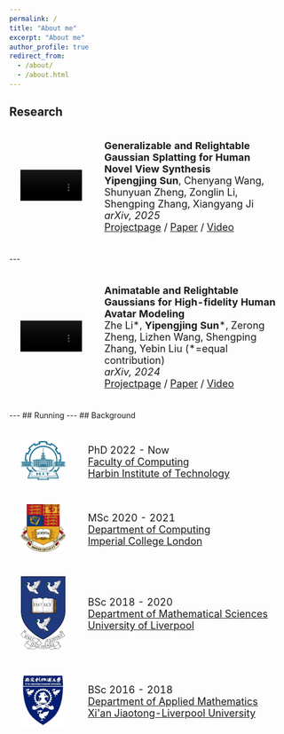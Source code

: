 ```yaml
---
permalink: /
title: "About me"
excerpt: "About me"
author_profile: true
redirect_from: 
  - /about/
  - /about.html
---
```

## Research
<div>
<table style="width:100%;border:none;border-spacing:0px;border-collapse:separate;margin-right:auto;margin-left:auto;font-size: large">
<tr>
<td style="padding:20px;width:30%;vertical-align:middle;border:none" align="center">
<video width="100%" playsinline="" autoplay="autoplay" loop="loop" preload="" muted="">
  <source src="../images/GRGS.mp4" type="video/mp4">
</video>
</td>
<td style="padding:20px;width:70%;vertical-align:middle;border: none" align="left">
<b>Generalizable and Relightable Gaussian Splatting for Human Novel View Synthesis</b><br>
<b>Yipengjing Sun</b>, Chenyang Wang, Shunyuan Zheng, Zonglin Li, Shengping Zhang, Xiangyang Ji<br>
<i>arXiv, 2025</i><br>
<a href="https://grgs.github.io/relight/"><i class="fas fa-fw fa-globe"></i>Projectpage</a> /
<a href="https://arxiv.org/pdf/2311.16096"><i class="fas fa-fw fa-file-pdf"></i>Paper</a> /
<a href="https://www.youtube.com/watch?v=odQOweNhsHM"><i class="fas fa-fw fa-video"></i>Video</a>
</td>
</tr>
</table>
</div>
---
<div>
<table style="width:100%;border:none;border-spacing:0px;border-collapse:separate;margin-right:auto;margin-left:auto;font-size: large">
<tr>
<td style="padding:20px;width:30%;vertical-align:middle;border:none" align="center">
<video width="100%" playsinline="" autoplay="autoplay" loop="loop" preload="" muted="">
  <source src="../images/ani_relit_gaussians.mp4" type="video/mp4">
</video>
</td>
<td style="padding:20px;width:70%;vertical-align:middle;border: none" align="left">
<b>Animatable and Relightable Gaussians for High-fidelity Human Avatar Modeling</b><br>
Zhe Li*, <b>Yipengjing Sun</b>*, Zerong Zheng, Lizhen Wang, Shengping Zhang, Yebin Liu (*=equal contribution)<br>
<i>arXiv, 2024</i><br>
<a href="https://animatable-gaussians.github.io/relight/"><i class="fas fa-fw fa-globe"></i>Projectpage</a> /
<a href="https://arxiv.org/pdf/2311.16096"><i class="fas fa-fw fa-file-pdf"></i>Paper</a> /
<a href="https://www.youtube.com/watch?v=odQOweNhsHM"><i class="fas fa-fw fa-video"></i>Video</a>
</td>
</tr>
</table>
</div>
---
## Running
---
## Background

<div>
<table style="width:100%;border:none;border-spacing:0px;border-collapse:separate;margin-right:auto;margin-left:auto;font-size: large">
<tr>
<td style="padding:20px;width:25%;vertical-align:middle;border:none" align="center">
<img width="80" src="../images/hit-logo.gif"/> 
</td>
<td style="padding:20px;width:75%;vertical-align:middle;border: none" align="left">
PhD 2022 - Now<br>
<a href="https://computing.hit.edu.cn/">Faculty of Computing</a><br>
<a href="https://www.hit.edu.cn/">Harbin Institute of Technology</a><br>
</td>
</tr>
	
<tr>
<td style="padding:20px;width:25%;vertical-align:middle;border:none" align="center">
<img width="80" src="../images/icl-logo.png"/> 
</td>
<td style="padding:20px;width:75%;vertical-align:middle;border: none" align="left">
MSc 2020 - 2021<br>
<a href="https://www.imperial.ac.uk/computing/">Department of Computing</a><br>
<a href="https://www.imperial.ac.uk/">Imperial College London</a><br>
</td>
</tr>

<tr>
<td style="padding:20px;width:25%;vertical-align:middle;border:none" align="center">
<img width="80" src="../images/liverpool-logo.png"/> 
</td>
<td style="padding:20px;width:75%;vertical-align:middle;border: none" align="left">
BSc 2018 - 2020<br>
<a href="https://www.liverpool.ac.uk/mathematical-sciences/">Department of Mathematical Sciences</a><br>
<a href="https://www.liverpool.ac.uk/">University of Liverpool</a><br>
</td>
</tr>

<tr>
<td style="padding:20px;width:25%;vertical-align:middle;border:none" align="center">
<img width="80" src="../images/xjtlu-logo.png"/> 
</td>
<td style="padding:20px;width:75%;vertical-align:middle;border: none" align="left">
BSc 2016 - 2018<br>
<a href="https://www.xjtlu.edu.cn/en/study/departments/school-of-mathematics-and-physics/applied-mathematics">Department of Applied Mathematics</a><br>
<a href="https://www.xjtlu.edu.cn/en">Xi'an Jiaotong-Liverpool University</a><br>
</td>
</tr>
</table>    
</div>
<!--I am a PhD student at the [University of Tübingen](https://uni-tuebingen.de/en/fakultaeten/mathematisch-naturwissenschaftliche-fakultaet/fachbereiche/informatik/lehrstuehle/autonomous-vision/home/) under the [ELLIS](https://ellis.eu) program, co-supervised by [Andreas Geiger](http://www.cvlibs.net) and [Torsten Sattler](https://tsattler.github.io). I received my Master's and Bachelor's degree from ShanghaiTech University and Xiamen University, respectively. 

My research focuses on Computer Vision and Machine Learning, espically on 3D Vision (Depth Estimation, Plane Detection, Multi-view Stereo, 3D reconstruction, 3D Human Modeling).

My CV is [here](http://niujinshuchong.github.io/files/CV.pdf). 

{% include base_path %}

Education
======
* **University of Tübingen, Germany (Sept. 2021 - Now)**
	* Ph.D, Computer Science
	* Advisor: Andreas Geiger and Torsten Sattler
* **ShanghaiTech University, China (Aug. 2018 - July 2021)**
	* M.S., Computer Science
	* Advisor: [Shenghua Gao](https://cs.hku.hk/people/academic-staff/gaosh)
*  **Xiamen University, China (Aug 2014 - Jun 2018)**
	* B.E., Software Engineering

Work experience
======
* **Tencent AI Lab, Shenzhen, China, (Mar 2020 - Feb 2021)**
	* Research Intern
	* 3D Human Modeling

Selected publications
======
* **[Gaussian Opacity Fields: Efficient Adaptive Surface Reconstruction in Unbounded Scenes](https://niujinshuchong.github.io/gaussian-opacity-fields/)**
	* **Zehao Yu**, Torsten Sattler, Andreas Geiger
	* ACM Transactions on Graphics, SIGGRAPH ASIA 2024
	* [Project](https://niujinshuchong.github.io/gaussian-opacity-fields/), [Paper](https://arxiv.org/pdf/2404.10772.pdf), [Code](https://github.com/autonomousvision/gaussian-opacity-fields)

* **[2D Gaussian Splatting for Geometrically Accurate Radiance Fields](https://surfsplatting.github.io/)**
	* Binbin Huang, **Zehao Yu**, Anpei Chen, Andreas Geiger, Shenghua Gao
	* ACM SIG International Conference on Computer Graphics (**SIGGRAPH**), 2024
	* [Project](https://surfsplatting.github.io/), [Paper](https://arxiv.org/pdf/2403.17888), [Code](https://github.com/hbb1/2d-gaussian-splatting)

* **[Mip-Splatting: Alias-free 3D Gaussian Splatting](https://niujinshuchong.github.io/mip-splatting/)**
	* **Zehao Yu**, Anpei Chen, Binbin Huang, Torsten Sattler, Andreas Geiger
	* IEEE Conference on Computer Vision and Pattern Recognition (**CVPR**), 2024 (**Oral, Best Student Paper**)
	* [Project](https://niujinshuchong.github.io/mip-splatting), [Paper](https://arxiv.org/pdf/2311.16493.pdf), [Code](https://github.com/autonomousvision/mip-splatting), [Demo](https://niujinshuchong.github.io/mip-splatting-demo)

* **[SDFStudio: A Unified Framework for Surface Reconstruction](https://autonomousvision.github.io/sdfstudio)**
	* **Zehao Yu**, Anpei Chen, Bozidar Antic, Songyou Peng, Apratim Bhattacharyya, Michael Niemeyer, Siyu Tang, Torsten Sattler, Andreas Geiger
	* Open source project, 2022
	* [Project](https://autonomousvision.github.io/sdfstudio), [Code](https://github.com/autonomousvision/sdfstudio)

* **[MonoSDF: Exploring Monocular Geometric Cues for Neural Implicit Surface Reconstruction](https://niujinshuchong.github.io/monosdf/)**
	* **Zehao Yu**, Songyou Peng, Michael Niemeyer, Torsten Sattler, Andreas Geiger
	* Thirty-sixth Conference on Neural Information Processing Systems (**NeurIPS**), 2022
	* [Project](https://niujinshuchong.github.io/monosdf/), [Paper](https://arxiv.org/abs/2206.00665), [Code](https://github.com/autonomousvision/monosdf)

* **[P<sup>2</sup>Net: Patch-match and Plane-regularization for Unsupervised Indoor Depth Estimation](https://github.com/svip-lab/Indoor-SfMLearner)**
	* **Zehao Yu\***, Lei Jin*, Shenghua Gao
	* European Conference on Computer Vision (**ECCV**), 2020
	* [Paper](https://arxiv.org/pdf/2007.07696.pdf), [Code](https://github.com/svip-lab/Indoor-SfMLearner)

* **[Fast-MVSNet: Sparse-to-Dense Multi-View Stereo With Learned Propagation and Gauss-Newton Refinement](https://github.com/svip-lab/FastMVSNet)**
	* **Zehao Yu**, Shenghua Gao
	* IEEE Conference on Computer Vision and Pattern Recognition (**CVPR**), 2020
	* [Paper](https://arxiv.org/pdf/2003.13017.pdf), [Code](https://github.com/svip-lab/FastMVSNet)

* **[Single-Image Piece-wise Planar 3D Reconstruction via Associative Embedding](https://github.com/svip-lab/PlanarReconstruction)**
	* **Zehao Yu\***, Jia Zheng*, Dongze Lian, Zihan Zhou, Shenghua Gao
	* IEEE Conference on Computer Vision and Pattern Recognition (**CVPR**), 2019
	* [Paper](https://arxiv.org/pdf/1902.09777.pdf), [Code](https://github.com/svip-lab/PlanarReconstruction)


Professional Services
======
* Journal Reviewer: <i> IEEE Transactions on Circuits and Systems for Video Technology (TCSVT) </i>
* Journal Reviewer: <i> IEEE Transactions on Image Processing (TIP) </i>
* Conference Reviewer: <i> Association for the Advancement of Artificial Intelligence (AAAI) </i>
-->
